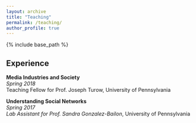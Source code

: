 ```yaml
---
layout: archive
title: "Teaching"
permalink: /teaching/
author_profile: true
---
```


{% include base_path %}

## Experience

**Media Industries and Society**<br>
*Spring 2018*<br>
Teaching Fellow for Prof. Joseph Turow, University of Pennsylvania


**Understanding Social Networks**<br>
*Spring 2017*<br>
*Lab Assistant for Prof. Sandra Gonzalez-Bailon*, University of Pennsylvania